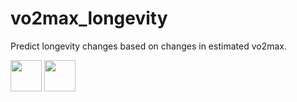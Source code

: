 # vo2max_longevity
Predict longevity changes based on changes in estimated vo2max.

<img src="https://github.com/harveybarnhard/vo2max_longevity/actions/workflows/vo2max_longevity.yml/badge.svg" height="50" />

<img src="https://img.shields.io/date/1682284738?color=007cc3&label=Last%20Updated&logo=garmin" height="50" />
